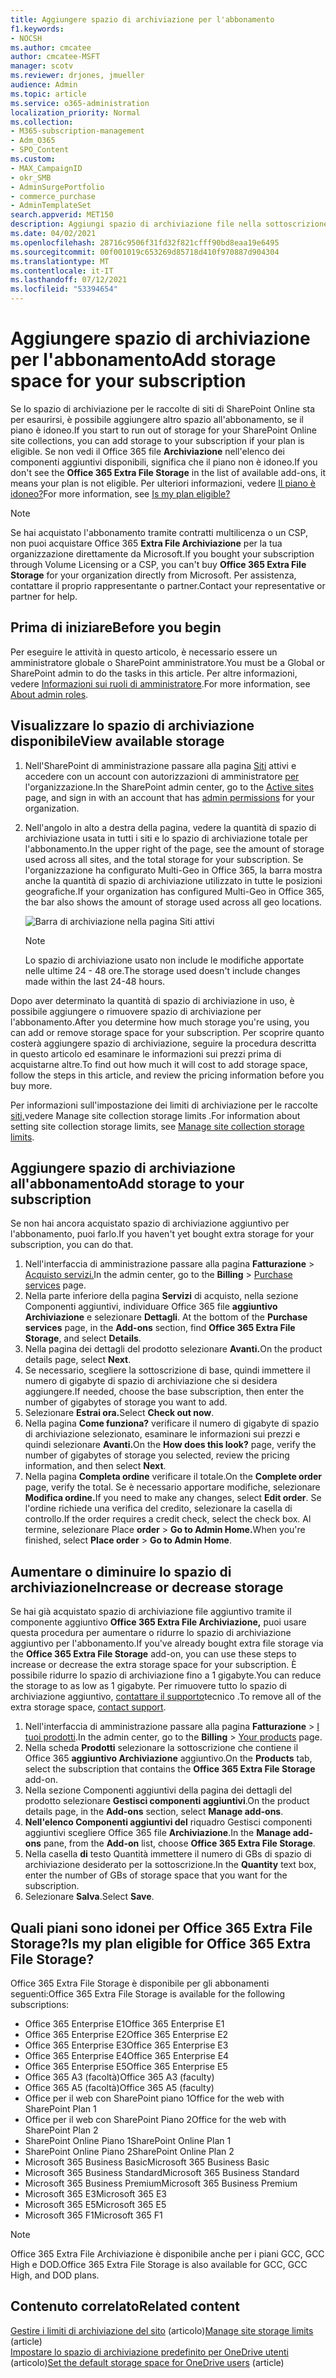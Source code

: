 ```yaml
---
title: Aggiungere spazio di archiviazione per l'abbonamento
f1.keywords:
- NOCSH
ms.author: cmcatee
author: cmcatee-MSFT
manager: scotv
ms.reviewer: drjones, jmueller
audience: Admin
ms.topic: article
ms.service: o365-administration
localization_priority: Normal
ms.collection:
- M365-subscription-management
- Adm_O365
- SPO_Content
ms.custom:
- MAX_CampaignID
- okr_SMB
- AdminSurgePortfolio
- commerce_purchase
- AdminTemplateSet
search.appverid: MET150
description: Aggiungi spazio di archiviazione file nella sottoscrizione Microsoft 365 abbonamento. Con l'archiviazione di file aggiuntiva, è possibile archiviare più contenuto in SharePoint Online e OneDrive.
ms.date: 04/02/2021
ms.openlocfilehash: 28716c9506f31fd32f821cfff90bd8eaa19e6495
ms.sourcegitcommit: 00f001019c653269d85718d410f970887d904304
ms.translationtype: MT
ms.contentlocale: it-IT
ms.lasthandoff: 07/12/2021
ms.locfileid: "53394654"
---
```

# <a name="add-storage-space-for-your-subscription"></a><span data-ttu-id="02582-104">Aggiungere spazio di archiviazione per l'abbonamento</span><span class="sxs-lookup"><span data-stu-id="02582-104">Add storage space for your subscription</span></span>

<span data-ttu-id="02582-105">Se lo spazio di archiviazione per le raccolte di siti di SharePoint Online sta per esaurirsi, è possibile aggiungere altro spazio all'abbonamento, se il piano è idoneo.</span><span class="sxs-lookup"><span data-stu-id="02582-105">If you start to run out of storage for your SharePoint Online site collections, you can add storage to your subscription if your plan is eligible.</span></span> <span data-ttu-id="02582-106">Se non vedi il Office 365 file **Archiviazione** nell'elenco dei componenti aggiuntivi disponibili, significa che il piano non è idoneo.</span><span class="sxs-lookup"><span data-stu-id="02582-106">If you don't see the **Office 365 Extra File Storage** in the list of available add-ons, it means your plan is not eligible.</span></span> <span data-ttu-id="02582-107">Per ulteriori informazioni, vedere [Il piano è idoneo?](#is-my-plan-eligible-for-office-365-extra-file-storage)</span><span class="sxs-lookup"><span data-stu-id="02582-107">For more information, see [Is my plan eligible?](#is-my-plan-eligible-for-office-365-extra-file-storage)</span></span>

> [!NOTE]
> <span data-ttu-id="02582-108">Se hai acquistato l'abbonamento tramite contratti multilicenza o un CSP, non puoi acquistare Office 365 **Extra File Archiviazione** per la tua organizzazione direttamente da Microsoft.</span><span class="sxs-lookup"><span data-stu-id="02582-108">If you bought your subscription through Volume Licensing or a CSP, you can't buy **Office 365 Extra File Storage** for your organization directly from Microsoft.</span></span> <span data-ttu-id="02582-109">Per assistenza, contattare il proprio rappresentante o partner.</span><span class="sxs-lookup"><span data-stu-id="02582-109">Contact your representative or partner for help.</span></span>

## <a name="before-you-begin"></a><span data-ttu-id="02582-110">Prima di iniziare</span><span class="sxs-lookup"><span data-stu-id="02582-110">Before you begin</span></span>

<span data-ttu-id="02582-111">Per eseguire le attività in questo articolo, è necessario essere un amministratore globale o SharePoint amministratore.</span><span class="sxs-lookup"><span data-stu-id="02582-111">You must be a Global or SharePoint admin to do the tasks in this article.</span></span> <span data-ttu-id="02582-112">Per altre informazioni, vedere [Informazioni sui ruoli di amministratore](../admin/add-users/about-admin-roles.md).</span><span class="sxs-lookup"><span data-stu-id="02582-112">For more information, see [About admin roles](../admin/add-users/about-admin-roles.md).</span></span>

## <a name="view-available-storage"></a><span data-ttu-id="02582-113">Visualizzare lo spazio di archiviazione disponibile</span><span class="sxs-lookup"><span data-stu-id="02582-113">View available storage</span></span>

1. <span data-ttu-id="02582-114">Nell'SharePoint di amministrazione passare alla pagina <a href="https://admin.microsoft.com/sharepoint?page=siteManagement&modern=true" target="_blank">Siti</a> attivi e accedere con un account con autorizzazioni di amministratore [per](/sharepoint/sharepoint-admin-role) l'organizzazione.</span><span class="sxs-lookup"><span data-stu-id="02582-114">In the SharePoint admin center, go to the <a href="https://admin.microsoft.com/sharepoint?page=siteManagement&modern=true" target="_blank">Active sites</a> page, and sign in with an account that has [admin permissions](/sharepoint/sharepoint-admin-role) for your organization.</span></span>

2. <span data-ttu-id="02582-115">Nell'angolo in alto a destra della pagina, vedere la quantità di spazio di archiviazione usata in tutti i siti e lo spazio di archiviazione totale per l'abbonamento.</span><span class="sxs-lookup"><span data-stu-id="02582-115">In the upper right of the page, see the amount of storage used across all sites, and the total storage for your subscription.</span></span> <span data-ttu-id="02582-116">Se l'organizzazione ha configurato Multi-Geo in Office 365, la barra mostra anche la quantità di spazio di archiviazione utilizzato in tutte le posizioni geografiche.</span><span class="sxs-lookup"><span data-stu-id="02582-116">If your organization has configured Multi-Geo in Office 365, the bar also shows the amount of storage used across all geo locations.</span></span>

   ![Barra di archiviazione nella pagina Siti attivi](/sharepoint/sharepointonline/media/active-sites-storage-bar.png)

   > [!NOTE]
   > <span data-ttu-id="02582-118">Lo spazio di archiviazione usato non include le modifiche apportate nelle ultime 24 - 48 ore.</span><span class="sxs-lookup"><span data-stu-id="02582-118">The storage used doesn't include changes made within the last 24-48 hours.</span></span>

<span data-ttu-id="02582-119">Dopo aver determinato la quantità di spazio di archiviazione in uso, è possibile aggiungere o rimuovere spazio di archiviazione per l'abbonamento.</span><span class="sxs-lookup"><span data-stu-id="02582-119">After you determine how much storage you're using, you can add or remove storage space for your subscription.</span></span> <span data-ttu-id="02582-120">Per scoprire quanto costerà aggiungere spazio di archiviazione, seguire la procedura descritta in questo articolo ed esaminare le informazioni sui prezzi prima di acquistarne altre.</span><span class="sxs-lookup"><span data-stu-id="02582-120">To find out how much it will cost to add storage space, follow the steps in this article, and review the pricing information before you buy more.</span></span>
  
<span data-ttu-id="02582-121">Per informazioni sull'impostazione dei limiti di archiviazione per le raccolte [siti,](/sharepoint/manage-site-collection-storage-limits)vedere Manage site collection storage limits .</span><span class="sxs-lookup"><span data-stu-id="02582-121">For information about setting site collection storage limits, see [Manage site collection storage limits](/sharepoint/manage-site-collection-storage-limits).</span></span>
  
## <a name="add-storage-to-your-subscription"></a><span data-ttu-id="02582-122">Aggiungere spazio di archiviazione all'abbonamento</span><span class="sxs-lookup"><span data-stu-id="02582-122">Add storage to your subscription</span></span>

<span data-ttu-id="02582-123">Se non hai ancora acquistato spazio di archiviazione aggiuntivo per l'abbonamento, puoi farlo.</span><span class="sxs-lookup"><span data-stu-id="02582-123">If you haven't yet bought extra storage for your subscription, you can do that.</span></span>

1. <span data-ttu-id="02582-124">Nell'interfaccia di amministrazione passare alla pagina **Fatturazione** \> <a href="https://go.microsoft.com/fwlink/p/?linkid=868433" target="_blank">Acquisto servizi.</a></span><span class="sxs-lookup"><span data-stu-id="02582-124">In the admin center, go to the **Billing** \> <a href="https://go.microsoft.com/fwlink/p/?linkid=868433" target="_blank">Purchase services</a> page.</span></span>
2. <span data-ttu-id="02582-125">Nella parte inferiore della pagina **Servizi** di acquisto, nella sezione Componenti aggiuntivi, individuare Office 365 file **aggiuntivo Archiviazione** e selezionare **Dettagli**. </span><span class="sxs-lookup"><span data-stu-id="02582-125">At the bottom of the **Purchase services** page, in the **Add-ons** section, find **Office 365 Extra File Storage**, and select **Details**.</span></span>
3. <span data-ttu-id="02582-126">Nella pagina dei dettagli del prodotto selezionare **Avanti.**</span><span class="sxs-lookup"><span data-stu-id="02582-126">On the product details page, select **Next**.</span></span>
4. <span data-ttu-id="02582-127">Se necessario, scegliere la sottoscrizione di base, quindi immettere il numero di gigabyte di spazio di archiviazione che si desidera aggiungere.</span><span class="sxs-lookup"><span data-stu-id="02582-127">If needed, choose the base subscription, then enter the number of gigabytes of storage you want to add.</span></span>
5. <span data-ttu-id="02582-128">Selezionare **Estrai ora.**</span><span class="sxs-lookup"><span data-stu-id="02582-128">Select **Check out now**.</span></span>
6. <span data-ttu-id="02582-129">Nella pagina **Come funziona?** verificare il numero di gigabyte di spazio di archiviazione selezionato, esaminare le informazioni sui prezzi e quindi selezionare **Avanti.**</span><span class="sxs-lookup"><span data-stu-id="02582-129">On the **How does this look?** page, verify the number of gigabytes of storage you selected, review the pricing information, and then select **Next**.</span></span>
7. <span data-ttu-id="02582-130">Nella pagina **Completa ordine** verificare il totale.</span><span class="sxs-lookup"><span data-stu-id="02582-130">On the **Complete order** page, verify the total.</span></span> <span data-ttu-id="02582-131">Se è necessario apportare modifiche, selezionare **Modifica ordine.**</span><span class="sxs-lookup"><span data-stu-id="02582-131">If you need to make any changes, select **Edit order**.</span></span> <span data-ttu-id="02582-132">Se l'ordine richiede una verifica del credito, selezionare la casella di controllo.</span><span class="sxs-lookup"><span data-stu-id="02582-132">If the order requires a credit check, select the check box.</span></span> <span data-ttu-id="02582-133">Al termine, selezionare Place **order** \> **Go to Admin Home.**</span><span class="sxs-lookup"><span data-stu-id="02582-133">When you're finished, select **Place order** \> **Go to Admin Home**.</span></span>

## <a name="increase-or-decrease-storage"></a><span data-ttu-id="02582-134">Aumentare o diminuire lo spazio di archiviazione</span><span class="sxs-lookup"><span data-stu-id="02582-134">Increase or decrease storage</span></span>

<span data-ttu-id="02582-135">Se hai già acquistato spazio di archiviazione file aggiuntivo tramite il componente aggiuntivo **Office 365 Extra File Archiviazione,** puoi usare questa procedura per aumentare o ridurre lo spazio di archiviazione aggiuntivo per l'abbonamento.</span><span class="sxs-lookup"><span data-stu-id="02582-135">If you've already bought extra file storage via the **Office 365 Extra File Storage** add-on, you can use these steps to increase or decrease the extra storage space for your subscription.</span></span> <span data-ttu-id="02582-136">È possibile ridurre lo spazio di archiviazione fino a 1 gigabyte.</span><span class="sxs-lookup"><span data-stu-id="02582-136">You can reduce the storage to as low as 1 gigabyte.</span></span> <span data-ttu-id="02582-137">Per rimuovere tutto lo spazio di archiviazione aggiuntivo, [contattare il supporto](../business-video/get-help-support.md)tecnico .</span><span class="sxs-lookup"><span data-stu-id="02582-137">To remove all of the extra storage space, [contact support](../business-video/get-help-support.md).</span></span>

1. <span data-ttu-id="02582-138">Nell'interfaccia di amministrazione passare alla pagina **Fatturazione** \> <a href="https://go.microsoft.com/fwlink/p/?linkid=842054" target="_blank">I tuoi prodotti</a>.</span><span class="sxs-lookup"><span data-stu-id="02582-138">In the admin center, go to the **Billing** \> <a href="https://go.microsoft.com/fwlink/p/?linkid=842054" target="_blank">Your products</a> page.</span></span>
2. <span data-ttu-id="02582-139">Nella scheda **Prodotti** selezionare la sottoscrizione che contiene il Office 365 **aggiuntivo Archiviazione** aggiuntivo.</span><span class="sxs-lookup"><span data-stu-id="02582-139">On the **Products** tab, select the subscription that contains the **Office 365 Extra File Storage** add-on.</span></span>
3. <span data-ttu-id="02582-140">Nella sezione Componenti aggiuntivi  della pagina dei dettagli del prodotto selezionare **Gestisci componenti aggiuntivi**.</span><span class="sxs-lookup"><span data-stu-id="02582-140">On the product details page, in the **Add-ons** section, select **Manage add-ons**.</span></span>
4. <span data-ttu-id="02582-141">**Nell'elenco Componenti aggiuntivi del** riquadro  Gestisci componenti aggiuntivi scegliere Office 365 file **Archiviazione**.</span><span class="sxs-lookup"><span data-stu-id="02582-141">In the **Manage add-ons** pane, from the **Add-on** list, choose **Office 365 Extra File Storage**.</span></span>
5. <span data-ttu-id="02582-142">Nella casella **di** testo Quantità immettere il numero di GBs di spazio di archiviazione desiderato per la sottoscrizione.</span><span class="sxs-lookup"><span data-stu-id="02582-142">In the **Quantity** text box, enter the number of GBs of storage space that you want for the subscription.</span></span>
6. <span data-ttu-id="02582-143">Selezionare **Salva**.</span><span class="sxs-lookup"><span data-stu-id="02582-143">Select **Save**.</span></span>

## <a name="is-my-plan-eligible-for-office-365-extra-file-storage"></a><span data-ttu-id="02582-144">Quali piani sono idonei per Office 365 Extra File Storage?</span><span class="sxs-lookup"><span data-stu-id="02582-144">Is my plan eligible for Office 365 Extra File Storage?</span></span>

<span data-ttu-id="02582-145">Office 365 Extra File Storage è disponibile per gli abbonamenti seguenti:</span><span class="sxs-lookup"><span data-stu-id="02582-145">Office 365 Extra File Storage is available for the following subscriptions:</span></span>
  
- <span data-ttu-id="02582-146">Office 365 Enterprise E1</span><span class="sxs-lookup"><span data-stu-id="02582-146">Office 365 Enterprise E1</span></span>
- <span data-ttu-id="02582-147">Office 365 Enterprise E2</span><span class="sxs-lookup"><span data-stu-id="02582-147">Office 365 Enterprise E2</span></span>
- <span data-ttu-id="02582-148">Office 365 Enterprise E3</span><span class="sxs-lookup"><span data-stu-id="02582-148">Office 365 Enterprise E3</span></span>
- <span data-ttu-id="02582-149">Office 365 Enterprise E4</span><span class="sxs-lookup"><span data-stu-id="02582-149">Office 365 Enterprise E4</span></span>
- <span data-ttu-id="02582-150">Office 365 Enterprise E5</span><span class="sxs-lookup"><span data-stu-id="02582-150">Office 365 Enterprise E5</span></span>
- <span data-ttu-id="02582-151">Office 365 A3 (facoltà)</span><span class="sxs-lookup"><span data-stu-id="02582-151">Office 365 A3 (faculty)</span></span>
- <span data-ttu-id="02582-152">Office 365 A5 (facoltà)</span><span class="sxs-lookup"><span data-stu-id="02582-152">Office 365 A5 (faculty)</span></span>
- <span data-ttu-id="02582-153">Office per il web con SharePoint piano 1</span><span class="sxs-lookup"><span data-stu-id="02582-153">Office for the web with SharePoint Plan 1</span></span>
- <span data-ttu-id="02582-154">Office per il web con SharePoint Piano 2</span><span class="sxs-lookup"><span data-stu-id="02582-154">Office for the web with SharePoint Plan 2</span></span>
- <span data-ttu-id="02582-155">SharePoint Online Piano 1</span><span class="sxs-lookup"><span data-stu-id="02582-155">SharePoint Online Plan 1</span></span>
- <span data-ttu-id="02582-156">SharePoint Online Piano 2</span><span class="sxs-lookup"><span data-stu-id="02582-156">SharePoint Online Plan 2</span></span>
- <span data-ttu-id="02582-157">Microsoft 365 Business Basic</span><span class="sxs-lookup"><span data-stu-id="02582-157">Microsoft 365 Business Basic</span></span>
- <span data-ttu-id="02582-158">Microsoft 365 Business Standard</span><span class="sxs-lookup"><span data-stu-id="02582-158">Microsoft 365 Business Standard</span></span>
- <span data-ttu-id="02582-159">Microsoft 365 Business Premium</span><span class="sxs-lookup"><span data-stu-id="02582-159">Microsoft 365 Business Premium</span></span>
- <span data-ttu-id="02582-160">Microsoft 365 E3</span><span class="sxs-lookup"><span data-stu-id="02582-160">Microsoft 365 E3</span></span>
- <span data-ttu-id="02582-161">Microsoft 365 E5</span><span class="sxs-lookup"><span data-stu-id="02582-161">Microsoft 365 E5</span></span>
- <span data-ttu-id="02582-162">Microsoft 365 F1</span><span class="sxs-lookup"><span data-stu-id="02582-162">Microsoft 365 F1</span></span>

> [!NOTE]
> <span data-ttu-id="02582-163">Office 365 Extra File Archiviazione è disponibile anche per i piani GCC, GCC High e DOD.</span><span class="sxs-lookup"><span data-stu-id="02582-163">Office 365 Extra File Storage is also available for GCC, GCC High, and DOD plans.</span></span>

## <a name="related-content"></a><span data-ttu-id="02582-164">Contenuto correlato</span><span class="sxs-lookup"><span data-stu-id="02582-164">Related content</span></span>

<span data-ttu-id="02582-165">[Gestire i limiti di archiviazione del sito](/sharepoint/manage-site-collection-storage-limits) (articolo)</span><span class="sxs-lookup"><span data-stu-id="02582-165">[Manage site storage limits](/sharepoint/manage-site-collection-storage-limits) (article)</span></span>\
<span data-ttu-id="02582-166">[Impostare lo spazio di archiviazione predefinito per OneDrive utenti](/onedrive/set-default-storage-space) (articolo)</span><span class="sxs-lookup"><span data-stu-id="02582-166">[Set the default storage space for OneDrive users](/onedrive/set-default-storage-space) (article)</span></span>
